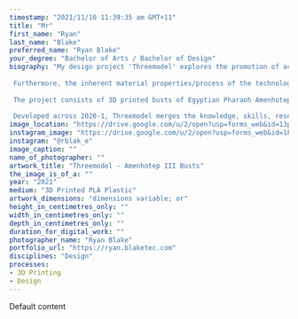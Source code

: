 ```yaml
---
timestamp: "2021/11/10 11:39:35 am GMT+11"
title: "Mr"
first_name: "Ryan"
last_name: "Blake"
preferred_name: "Ryan Blake"
your_degree: "Bachelor of Arts / Bachelor of Design"
biography: "My design project 'Threemodel' explores the promotion of accessibility and interactivity in the museum experience, by utilising 3D modelling and printing technologies. These techniques allow for a tangible experience with objects and artefacts, bringing them into the hands of the public, as part of interactive exhibits and outreach programs. 
 
 Furthermore, the inherent material properties/process of the technology allow exploration of ideas concerning the re-creation and rebuilding of damaged or delicate artefacts, providing a new life to the unseen or unknown aspects of history.
 
 The project consists of 3D printed busts of Egyptian Pharaoh Amenhotep III, in original, reconstructed, and interactive puzzle states. These works are also housed, along with process documentation and rationale, in website form.
 
 Developed across 2020-1, Threemodel merges the knowledge, skills, research and interest I have acquired across the fields of Digital Humanities and Design during my studies."
image_location: "https://drive.google.com/u/2/open?usp=forms_web&id=13p9r3_uq0SA9AF-VtH-fKbhfkned7qmt"
instagram_image: "https://drive.google.com/u/2/open?usp=forms_web&id=1F6IzgJdRf8QTRZzjg32Bh6y5HXpwl22p"
instagram: "@rblak_e"
image_caption: ""
name_of_photographer: ""
artwork_title: "Threemodel - Amenhotep III Busts"
the_image_is_of_a: ""
year: "2021"
medium: "3D Printed PLA Plastic"
artwork_dimensions: "dimensions variable; or"
height_in_centimetres_only: ""
width_in_centimetres_only: ""
depth_in_centimetres_only: ""
duration_for_digital_work: ""
photographer_name: "Ryan Blake"
portfolio_url: "https://ryan.blaketec.com"
disciplines: "Design"
processes:
- 3D Printing
- Design
---
```


Default content